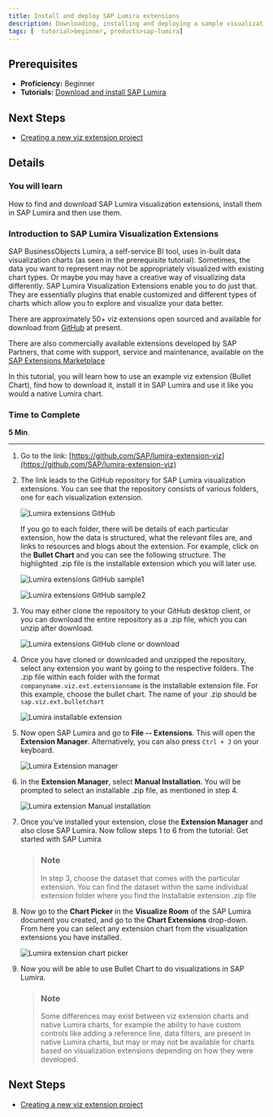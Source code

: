 ```yaml
---
title: Install and deploy SAP Lumira extensions
description: Downloading, installing and deploying a sample visualization extension in SAP Lumira
tags: [  tutorial>beginner, products>sap-lumira]
---
```

## Prerequisites  
 - **Proficiency:** Beginner
 - **Tutorials:** [Download and install SAP Lumira](http://go.sap.com/developer/tutorials/lumira-install.html)

## Next Steps
 - [Creating a new viz extension project](http://go.sap.com/developer/tutorials/lumira-web-ide-create-viz-extension.html)

## Details
### You will learn  
How to find and download SAP Lumira visualization extensions, install them in SAP Lumira and then use them.

### Introduction to SAP Lumira Visualization Extensions
SAP BusinessObjects Lumira, a self-service BI tool, uses in-built data visualization charts (as seen in the prerequisite tutorial). Sometimes, the data you want to represent may not be appropriately visualized with existing chart types. Or maybe you may have a creative way of visualizing data differently. SAP Lumira Visualization Extensions enable you to do just that. They are essentially plugins that enable customized and different types of charts which allow you to explore and visualize your data better.

There are approximately 50+ viz extensions open sourced and available for download from [GitHub](https://github.com/SAP/lumira-extension-viz) at present.

There are also commercially available extensions developed by SAP Partners, that come with support, service and maintenance, available on the [SAP Extensions Marketplace](https://analytics-extensions.enter.sap/)

In this tutorial, you will learn how to use an example viz extension (Bullet Chart), find how to download it, install it in SAP Lumira and use it like you would a native Lumira chart.

### Time to Complete
**5 Min**.

---

1. Go to the link: [https://github.com/SAP/lumira-extension-viz](https://github.com/SAP/lumira-extension-viz)

2. The link leads to the GitHub repository for SAP Lumira visualization extensions. You can see that the repository consists of various folders, one for each visualization extension.

    ![Lumira extensions GitHub](https://raw.githubusercontent.com/AnnieSuantak/Tutorials/master/tutorials/lumira-extensions-intro/lumira3_2.png)

    If you go to each folder, there will be details of each particular extension, how the data is structured, what the relevant files are, and links to resources and blogs about the extension.
    For example, click on the **Bullet Chart** and you can see the following structure. The highlighted .zip file is the installable extension which you will later use.

    ![Lumira extensions GitHub sample1](https://raw.githubusercontent.com/AnnieSuantak/Tutorials/master/tutorials/lumira-extensions-intro/lumira3_2a.png)

    ![Lumira extensions GitHub sample2](https://raw.githubusercontent.com/AnnieSuantak/Tutorials/master/tutorials/lumira-extensions-intro/lumira3_2b.png)

3.  You may either clone the repository to your GitHub desktop client, or you can download the entire repository as a .zip file, which you can unzip after download.

    ![Lumira extensions GitHub clone or download](https://raw.githubusercontent.com/AnnieSuantak/Tutorials/master/tutorials/lumira-extensions-intro/lumira3_3.png)

4. Once you have cloned or downloaded and unzipped the repository, select any extension you want by going to the respective folders. The .zip file within each folder with the format `companyname.viz.ext.extensionname` is the installable extension file. For this example, choose the bullet chart. The name of your .zip should be `sap.viz.ext.bulletchart`

    ![Lumira installable extension](https://raw.githubusercontent.com/AnnieSuantak/Tutorials/master/tutorials/lumira-extensions-intro/lumira3_4.png)

5. Now open SAP Lumira and go to **File -- Extensions**. This will open the **Extension Manager**. Alternatively, you can also press `Ctrl + J` on your keyboard.

    ![Lumira Extension manager](https://raw.githubusercontent.com/AnnieSuantak/Tutorials/master/tutorials/lumira-extensions-intro/lumira3_5.png)

6. In the **Extension Manager**, select **Manual Installation**. You will be prompted to select an installable .zip file, as mentioned in step 4.

    ![Lumira extension Manual installation](https://raw.githubusercontent.com/AnnieSuantak/Tutorials/master/tutorials/lumira-extensions-intro/lumira3_6.png)

7.  Once you've installed your extension, close the **Extension Manager** and also close SAP Lumira. Now follow steps 1 to 6 from the tutorial: Get started with SAP Lumira

    > ### Note
    > In step 3, choose the dataset that comes with the particular extension. You can find the dataset within the same individual extension folder where you find the installable extension .zip file

8.  Now go to the **Chart Picker** in the **Visualize Room** of the SAP Lumira document you created, and go to the **Chart Extensions** drop-down. From here you can select any extension chart from the visualization extensions you have installed.

    ![Lumira extension chart picker](https://raw.githubusercontent.com/AnnieSuantak/Tutorials/master/tutorials/lumira-extensions-intro/lumira3_8.png)

9.  Now you will be able to use Bullet Chart to do visualizations in SAP Lumira.

    > ### Note
    > Some differences may exist between viz extension charts and native Lumira charts, for example the ability to have custom controls like adding a reference line, data filters, are present in native Lumira charts, but may or may not be available for charts based on visualization extensions depending on how they were developed.

## Next Steps
 - [Creating a new viz extension project](http://go.sap.com/developer/tutorials/lumira-web-ide-create-viz-extension.html)
